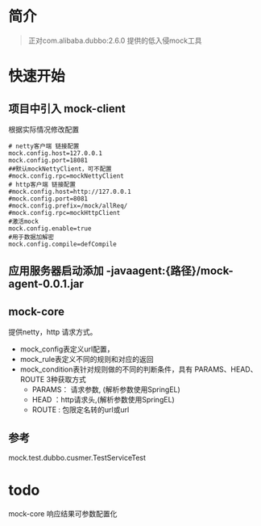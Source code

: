# 简介

> 正对com.alibaba.dubbo:2.6.0  提供的低入侵mock工具

# 快速开始

## 项目中引入 mock-client 

根据实际情况修改配置

```properties
# netty客户端 链接配置
mock.config.host=127.0.0.1
mock.config.port=18081
##默认mockNettyClient，可不配置
#mock.config.rpc=mockNettyClient
# http客户端 链接配置
#mock.config.host=http://127.0.0.1
#mock.config.port=8081
#mock.config.prefix=/mock/allReq/
#mock.config.rpc=mockHttpClient
#激活mock
mock.config.enable=true
#用于数据加解密
mock.config.compile=defCompile
```

## 应用服务器启动添加 -javaagent:{路径}/mock-agent-0.0.1.jar

## mock-core

提供netty，http 请求方式。

- mock_config表定义url配置，
- mock_rule表定义不同的规则和对应的返回
- mock_condition表针对规则做的不同的判断条件，具有 PARAMS、HEAD、ROUTE  3种获取方式
  - PARAMS： 请求参数, (解析参数使用SpringEL)
  - HEAD ：http请求头,(解析参数使用SpringEL)
  - ROUTE : 包限定名转的url或url 

## 参考

mock.test.dubbo.cusmer.TestServiceTest



# todo
mock-core 响应结果可参数配置化
